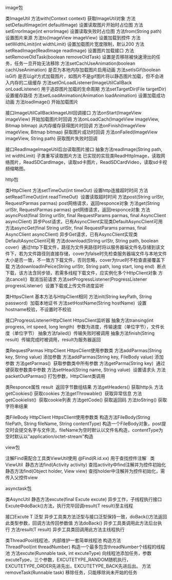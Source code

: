 image包

类ImageUtil
方法with(Context context) 获取ImageUtil对象
方法setDefaultImage(int defaultImage) 设置读取图片开始时占位图
方法setErrorImage(int errorImage) 设置读取失败时占位图
方法from(String path) 设置图片来源
方法to(ImageView imageView) 设置加载到控件
方法setWidthLimit(int widthLimit) 设置加载图片宽度限制，默认200
方法setReadImage(ReadImage readImage) 设置图片加载接口
方法setRemoveOldTask(boolean removeOldTask) 设置是否移除被快速滑出的任务，任务一旦开始无法移除
方法setCachUseAnimation(boolean cachUseAnimation) 是否为本地内存加载图片启用动画
方法setIsGif(boolean isGif) 是否以gif方式加载图片，如图片不是gif图片将以静态图片加载，但不会进入内存的二级缓存
方法setOnLoadListener(ImageUtilCallBack onLoadListener) 用于追踪图片加载的生命周期
方法setTargetDir(File targetDir) 设置缓存路径
方法setLoadAnimation(Animation loadAnimation) 设置加载成功动画
方法loadImage() 开始加载图片

接口ImageUtilCallBackImageUtil回调接口
方法onStart(ImageView imageView) 开始加载图片时回调
方法onLoadCach(ImageView imageView, Bitmap bitmap) 从内存缓存获得图片时回调
方法onFinish(ImageView imageView, Bitmap bitmap) 获取图片成功时回调
方法onFailed(ImageView imageView, String path) 获取图片失败时回调

接口ReadImageImageUtil后台读取图片接口
抽象方法readImage(String path, int widthLimit) 子类重写读取图片方法
已实现的实现类ReadHttpImage，读取网络图片，ReadSDCardImage，读取sd卡图片，ReadSDCardVideo，读取sd卡视频缩略图。

http包

类HttpClient
方法setTimeOut(int timeOut) 设置http连接超时时间
方法setReadTimeOut(int readTimeOut)  设置读取超时时间
方法post(String urlStr, RequestParmas parmas) post网络请求，返回responce对象
方法get(String urlStr, RequestParmas parmas) get网络请求，返回responce对象
方法asyncPost(final String urlStr, final RequestParams parmas, final AsyncClient<Responce> asyncClient) 异步Post请求，已有AsyncClient实现类DefaultAsyncClient可用
方法asyncGet(final String urlStr, final RequestParams parmas, final AsyncClient<Responce> asyncClient) 异步Get请求，已有AsyncClient实现类DefaultAsyncClient可用
方法download(String urlStr, String path, boolean cover)  通过http下载文件，路径为文件夹路径时将以服务器端文件名存储到该文件下，若为文件路径则直接存储，cover为false时先检查服务器端文件与本地文件大小是否一致，不一致方下载文件，否则忽略，cover为true时不检查直接覆盖下载
方法downloadInPeice(String urlStr, String path, long start, long end)  断点下载，该方法含同步锁，若需多线程下载文件，应实例化多个HttpClient对象
方法cancel()  取消当前请求
方法setProgressListener(ProgressListener progressListener)  设置下载或上传文件进度监听

类HttpsClient
基本方法与HttpClient相同
方法init(String keyPath, String password)  加载本地证书
方法setHostName(String hostName)  设置hostname校验，不设置时不校验

接口ProgressListenerHttpClient HttpsClient监听器
抽象方法transing(int progress, int speed, long length)  参数为进度，传输速度（单位字节），文件长度（单位字节）
抽象方法failed()  传输失败时被调用
抽象方法finish(String result)  传输完成时被调用，result为服务器返回

类RequestParmas HttpClient HttpsClient使用参数类
方法addParmas(String key, String value) 添加参数
方法addParmas(String key, FileBody value) 添加参数
方法getParmas()  获取参数类中所有参数
方法getParma(String key)  通过键获取参数类中参数
方法setHead(String name, String value)  设置请求头
方法packetOutParmas() 打包参数，HttpClient类调用

类Responce属性 
result  返回字节数组结果
方法getHeaders() 获取http头
方法getCookies() 获取cookies
方法getThrowable()  获取异常信息
方法getCookielist()  获取cookie列表
方法getCode() 获取返回码
方法toString() 获取字符串结果

类FileBody
HttpClient HttpsClient使用参数类
构造方法FileBody(String filePath, String fileName, String contentType) 构造一个FileBody对象，post提交时会提交名字与文件流，fileName为空时默认以文件名构造，contentType为空时默认以"application/octet-stream"构造

view包

注解Find需配合工具类ViewUtil使用
@Find(R.id.xx) 用于查找控件注解
 
类ViewUtil 
静态方法find(Activity activity) 查找activity中find注解并为控件初始化
静态方法find(Object holder, View view) 查找holder中注解并为控件初始化，需传入父控件view

asynctask包

类AsyncUtil
静态方法excute(final Excute<T> excute) 异步工作，子线程执行接口Excute中doBack()方法，执行完毕回调result(T result)至主线程

接口Excute<T>
T 泛型 异步工具类方法泛型与接口泛型保持一致，doBack()方法返回此类型参数，回调方法传回参数值
方法doBack() 异步工具类调用此方法后台执行 方法result(T result) 异步工具类回调用此方法主线程执行 

类ThreadPool线程池，内部维护一套简单线程池
构造方法ThreadPool(int threadNumber) 构造一个最多包含threadNumber个线程的线程池 方法excute(Runnable task, int excuteType) 向线程池添加任务，参数excuteType，三个参数，EXCUTETYPE_RANDOM随机执行，EXCUTETYPE_ORDER先进先出，EXCUTETYPE_BACK先进后出。
方法removeTask(Runnable task) 移除任务，只能移除尚未开始的任务

